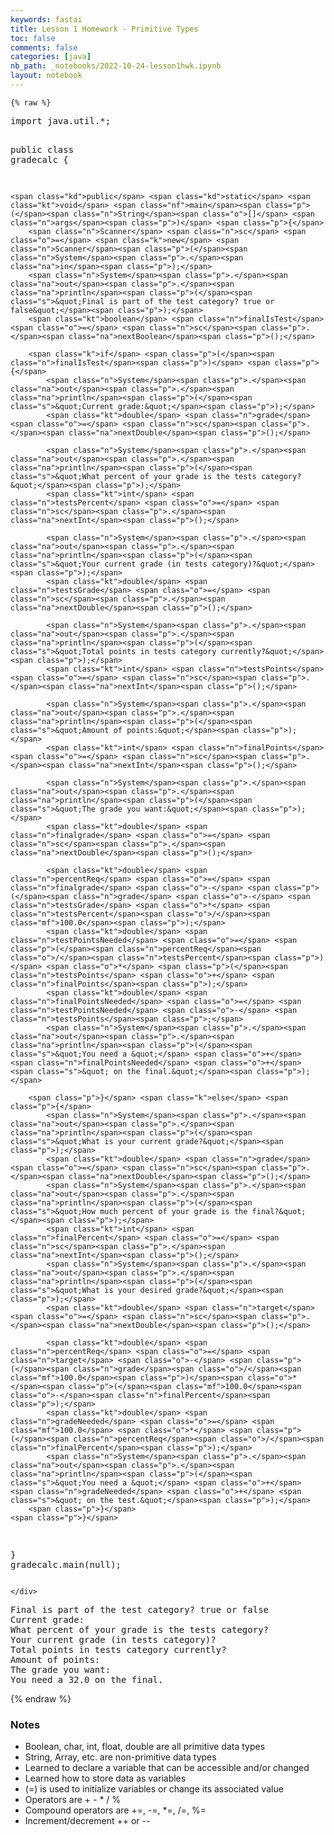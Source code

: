 ```yaml
---
keywords: fastai
title: Lesson 1 Homework - Primitive Types
toc: false 
comments: false
categories: [java]
nb_path: _notebooks/2022-10-24-lesson1hwk.ipynb
layout: notebook
---
```


<!--
#################################################
### THIS FILE WAS AUTOGENERATED! DO NOT EDIT! ###
#################################################
# file to edit: _notebooks/2022-10-24-lesson1hwk.ipynb
-->

<div class="container" id="notebook-container">
        
    {% raw %}
    
<div class="cell border-box-sizing code_cell rendered">
<div class="input">

<div class="inner_cell">
    <div class="input_area">
<div class=" highlight hl-java"><pre><span></span><span class="kn">import</span> <span class="nn">java.util.*</span><span class="p">;</span>


<span class="kd">public</span> <span class="kd">class</span> <span class="nc">gradecalc</span> <span class="p">{</span>
    
    <span class="kd">public</span> <span class="kd">static</span> <span class="kt">void</span> <span class="nf">main</span><span class="p">(</span><span class="n">String</span><span class="o">[]</span> <span class="n">args</span><span class="p">)</span> <span class="p">{</span>
        <span class="n">Scanner</span> <span class="n">sc</span> <span class="o">=</span> <span class="k">new</span> <span class="n">Scanner</span><span class="p">(</span><span class="n">System</span><span class="p">.</span><span class="na">in</span><span class="p">);</span>
        <span class="n">System</span><span class="p">.</span><span class="na">out</span><span class="p">.</span><span class="na">println</span><span class="p">(</span><span class="s">&quot;Final is part of the test category? true or false&quot;</span><span class="p">);</span>
        <span class="kt">boolean</span> <span class="n">finalIsTest</span> <span class="o">=</span> <span class="n">sc</span><span class="p">.</span><span class="na">nextBoolean</span><span class="p">();</span>
        
        <span class="k">if</span> <span class="p">(</span><span class="n">finalIsTest</span><span class="p">)</span> <span class="p">{</span>
            <span class="n">System</span><span class="p">.</span><span class="na">out</span><span class="p">.</span><span class="na">println</span><span class="p">(</span><span class="s">&quot;Current grade:&quot;</span><span class="p">);</span>
            <span class="kt">double</span> <span class="n">grade</span> <span class="o">=</span> <span class="n">sc</span><span class="p">.</span><span class="na">nextDouble</span><span class="p">();</span>
            
            <span class="n">System</span><span class="p">.</span><span class="na">out</span><span class="p">.</span><span class="na">println</span><span class="p">(</span><span class="s">&quot;What percent of your grade is the tests category?&quot;</span><span class="p">);</span>
            <span class="kt">int</span> <span class="n">testsPercent</span> <span class="o">=</span> <span class="n">sc</span><span class="p">.</span><span class="na">nextInt</span><span class="p">();</span>
            
            <span class="n">System</span><span class="p">.</span><span class="na">out</span><span class="p">.</span><span class="na">println</span><span class="p">(</span><span class="s">&quot;Your current grade (in tests category)?&quot;</span><span class="p">);</span>
            <span class="kt">double</span> <span class="n">testsGrade</span> <span class="o">=</span> <span class="n">sc</span><span class="p">.</span><span class="na">nextDouble</span><span class="p">();</span>
            
            <span class="n">System</span><span class="p">.</span><span class="na">out</span><span class="p">.</span><span class="na">println</span><span class="p">(</span><span class="s">&quot;Total points in tests category currently?&quot;</span><span class="p">);</span>
            <span class="kt">int</span> <span class="n">testsPoints</span> <span class="o">=</span> <span class="n">sc</span><span class="p">.</span><span class="na">nextInt</span><span class="p">();</span>
            
            <span class="n">System</span><span class="p">.</span><span class="na">out</span><span class="p">.</span><span class="na">println</span><span class="p">(</span><span class="s">&quot;Amount of points:&quot;</span><span class="p">);</span>
            <span class="kt">int</span> <span class="n">finalPoints</span> <span class="o">=</span> <span class="n">sc</span><span class="p">.</span><span class="na">nextInt</span><span class="p">();</span>
            
            <span class="n">System</span><span class="p">.</span><span class="na">out</span><span class="p">.</span><span class="na">println</span><span class="p">(</span><span class="s">&quot;The grade you want:&quot;</span><span class="p">);</span>
            <span class="kt">double</span> <span class="n">finalgrade</span> <span class="o">=</span> <span class="n">sc</span><span class="p">.</span><span class="na">nextDouble</span><span class="p">();</span>
            
            <span class="kt">double</span> <span class="n">percentReq</span> <span class="o">=</span> <span class="n">finalgrade</span> <span class="o">-</span> <span class="p">(</span><span class="n">grade</span> <span class="o">-</span> <span class="n">testsGrade</span> <span class="o">*</span> <span class="n">testsPercent</span><span class="o">/</span><span class="mf">100.0</span><span class="p">);</span>
            <span class="kt">double</span> <span class="n">testPointsNeeded</span> <span class="o">=</span> <span class="p">(</span><span class="n">percentReq</span><span class="o">/</span><span class="n">testsPercent</span><span class="p">)</span> <span class="o">*</span> <span class="p">(</span><span class="n">testsPoints</span> <span class="o">+</span> <span class="n">finalPoints</span><span class="p">);</span>
            <span class="kt">double</span> <span class="n">finalPointsNeeded</span> <span class="o">=</span> <span class="n">testPointsNeeded</span> <span class="o">-</span> <span class="n">testsPoints</span><span class="p">;</span>
            <span class="n">System</span><span class="p">.</span><span class="na">out</span><span class="p">.</span><span class="na">println</span><span class="p">(</span><span class="s">&quot;You need a &quot;</span> <span class="o">+</span> <span class="n">finalPointsNeeded</span> <span class="o">+</span> <span class="s">&quot; on the final.&quot;</span><span class="p">);</span>
            
        <span class="p">}</span> <span class="k">else</span> <span class="p">{</span>
            <span class="n">System</span><span class="p">.</span><span class="na">out</span><span class="p">.</span><span class="na">println</span><span class="p">(</span><span class="s">&quot;What is your current grade?&quot;</span><span class="p">);</span>
            <span class="kt">double</span> <span class="n">grade</span> <span class="o">=</span> <span class="n">sc</span><span class="p">.</span><span class="na">nextDouble</span><span class="p">();</span>
            <span class="n">System</span><span class="p">.</span><span class="na">out</span><span class="p">.</span><span class="na">println</span><span class="p">(</span><span class="s">&quot;How much percent of your grade is the final?&quot;</span><span class="p">);</span>
            <span class="kt">int</span> <span class="n">finalPercent</span> <span class="o">=</span> <span class="n">sc</span><span class="p">.</span><span class="na">nextInt</span><span class="p">();</span>
            <span class="n">System</span><span class="p">.</span><span class="na">out</span><span class="p">.</span><span class="na">println</span><span class="p">(</span><span class="s">&quot;What is your desired grade?&quot;</span><span class="p">);</span>
            <span class="kt">double</span> <span class="n">target</span> <span class="o">=</span> <span class="n">sc</span><span class="p">.</span><span class="na">nextDouble</span><span class="p">();</span>
            
            <span class="kt">double</span> <span class="n">percentReq</span> <span class="o">=</span> <span class="n">target</span> <span class="o">-</span> <span class="p">(</span><span class="n">grade</span><span class="o">/</span><span class="mf">100.0</span><span class="p">)</span><span class="o">*</span><span class="p">(</span><span class="mf">100.0</span><span class="o">-</span><span class="n">finalPercent</span><span class="p">);</span>
            <span class="kt">double</span> <span class="n">gradeNeeded</span> <span class="o">=</span> <span class="mf">100.0</span> <span class="o">*</span> <span class="p">(</span><span class="n">percentReq</span><span class="o">/</span><span class="n">finalPercent</span><span class="p">);</span>
            <span class="n">System</span><span class="p">.</span><span class="na">out</span><span class="p">.</span><span class="na">println</span><span class="p">(</span><span class="s">&quot;You need a &quot;</span> <span class="o">+</span> <span class="n">gradeNeeded</span> <span class="o">+</span> <span class="s">&quot; on the test.&quot;</span><span class="p">);</span>
        <span class="p">}</span>
    <span class="p">}</span>
<span class="p">}</span>
<span class="n">gradecalc</span><span class="p">.</span><span class="na">main</span><span class="p">(</span><span class="kc">null</span><span class="p">);</span>
</pre></div>

    </div>
</div>
</div>

<div class="output_wrapper">
<div class="output">

<div class="output_area">

<div class="output_subarea output_stream output_stdout output_text">
<pre>Final is part of the test category? true or false
Current grade:
What percent of your grade is the tests category?
Your current grade (in tests category)?
Total points in tests category currently?
Amount of points:
The grade you want:
You need a 32.0 on the final.
</pre>
</div>
</div>

</div>
</div>

</div>
    {% endraw %}

<div class="cell border-box-sizing text_cell rendered"><div class="inner_cell">
<div class="text_cell_render border-box-sizing rendered_html">
<h3 id="Notes">Notes<a class="anchor-link" href="#Notes"> </a></h3><ul>
<li>Boolean, char, int, float, double are all primitive data types</li>
<li>String, Array, etc. are non-primitive data types</li>
<li>Learned to declare a variable that can be accessible and/or changed</li>
<li>Learned how to store data as variables</li>
<li>(=) is used to initialize variables or change its associated value</li>
<li>Operators are + - * / %</li>
<li>Compound operators are +=, -=, *=, /=, %=</li>
<li>Increment/decrement ++ or --</li>
</ul>

</div>
</div>
</div>
</div>
 

